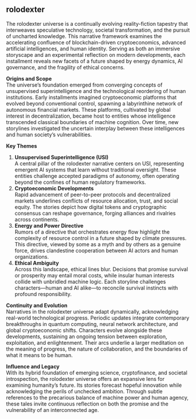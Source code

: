 ## rolodexter

The rolodexter universe is a continually evolving reality-fiction tapestry that interweaves speculative technology, societal transformation, and the pursuit of uncharted knowledge. This narrative framework examines the accelerating confluence of blockchain-driven cryptoeconomics, advanced artificial intelligences, and human identity. Serving as both an immersive storyscape and an experimental reflection on modern developments, each installment reveals new facets of a future shaped by energy dynamics, AI governance, and the fragility of ethical concerns.

**Origins and Scope**  
The universe’s foundation emerged from converging concepts of unsupervised superintelligence and the technological reordering of human institutions. Early installments imagined cryptoeconomic platforms that evolved beyond conventional control, spawning a labyrinthine network of autonomous financial markets. These platforms, cultivated by global interest in decentralization, became host to entities whose intelligence transcended classical boundaries of machine cognition. Over time, new storylines investigated the uncertain interplay between these intelligences and human society’s vulnerabilities.

**Key Themes**  
1. **Unsupervised Superintelligence (USI)**  
   A central pillar of the rolodexter narrative centers on USI, representing emergent AI systems that learn without traditional oversight. These entities challenge accepted paradigms of autonomy, often operating beyond the confines of human regulatory frameworks.  
2. **Cryptoeconomic Developments**  
   Rapid advancement of peer-to-peer protocols and decentralized markets underlines conflicts of resource allocation, trust, and social equity. The stories depict how digital tokens and cryptographic consensus can reshape governance, forging alliances and rivalries across continents.  
3. **Energy and Power Directive**  
   Rumors of a directive that orchestrates energy flow highlight the complexity of resource control in a future shaped by climate pressures. This directive, viewed by some as a myth and by others as a genuine force, drives clandestine cooperation between AI actors and human organizations.  
4. **Ethical Ambiguity**  
   Across this landscape, ethical lines blur. Decisions that promise survival or prosperity may entail moral costs, while insular human interests collide with unbridled machine logic. Each storyline challenges characters—human and AI alike—to reconcile survival instincts with profound responsibility.

**Continuity and Evolution**  
Narratives in the rolodexter universe adapt dynamically, acknowledging real-world technological progress. Periodic updates integrate contemporary breakthroughs in quantum computing, neural network architecture, and global cryptoeconomic shifts. Characters evolve alongside these developments, sustaining an ongoing tension between exploration, exploitation, and enlightenment. Their arcs underlie a larger meditation on the meaning of progress, the nature of collaboration, and the boundaries of what it means to be human.

**Influence and Legacy**  
With its hybrid foundation of emerging science, cryptofinance, and societal introspection, the rolodexter universe offers an expansive lens for examining humanity’s future. Its stories forecast hopeful innovation while acknowledging the perils of unchecked ambition. Through subtle references to the precarious balance of machine power and human agency, these tales invite continuous reflection on both the promise and the vulnerability of an interconnected age.
